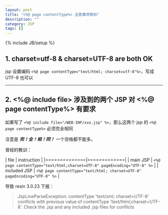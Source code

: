 ```yaml
---
layout: post
title: "<%@ page contentType%> 注意事项两则"
description: ""
category: JSP
tags: []
---
```

{% include JB/setup %}

## 1. charset=utf-8 & charset=UTF-8 are both OK

jsp 设置编码 `<%@ page contentType="text/html; charset=utf-8"%>`，写成 UTF-8 也可以

-----
 
## 2. <%@ include file> 涉及到的两个 JSP 对 <%@ page contentType%> 有要求

如果写了 `<%@ include file="/WEB-INF/xxx.jsp" %>`，那么这两个 jsp 的 `<%@ page contentType%>` 必须完全相同  

注意是 _**完！全！相！同！**_ 一个空格都不能多。  

曾经的教训：

| file         | instruction |
|==============|=============|
| main JSP     | `<%@ page contentType="text/html;charset=UTF-8" pageEncoding="UTF-8" %>` |
| included JSP | `<%@ page contentType="text/html; charset=UTF-8" pageEncoding="UTF-8" %>` |

导致 resin 3.0.23 下报：

> JspLineParseException: contentType 'text/xml; charset=UTF-8' conflicts with previous value of contentType 'text/html;charset=UTF-8'. Check the .jsp and any included .jsp files for conflicts
